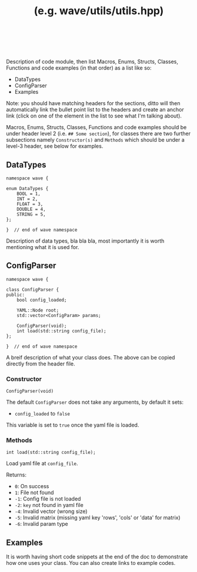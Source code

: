 # <header file path> (e.g. wave/utils/utils.hpp)

Description of code module, then list Macros, Enums, Structs, Classes, Functions and code examples (in that order) as a list like so:

- DataTypes
- ConfigParser
- Examples

Note: you should have matching headers for the sections, ditto will then automatically link the bullet point list to the headers and create an anchor link (click on one of the element in the list to see what I'm talking about).

Macros, Enums, Structs, Classes, Functions and code examples  should be under header level 2 (i.e. `## Some section`), for classes there are two further subsections namely `Constructor(s)` and `Methods` which should be under a level-3 header, see below for examples.


## DataTypes

    namespace wave {

    enum DataTypes {
        BOOL = 1,
        INT = 2,
        FLOAT = 3,
        DOUBLE = 4,
        STRING = 5,
    };

    }  // end of wave namespace

Description of data types, bla bla bla, most importantly it is worth mentioning what it is used for.


## ConfigParser

    namespace wave {

    class ConfigParser {
    public:
        bool config_loaded;

        YAML::Node root;
        std::vector<ConfigParam> params;

        ConfigParser(void);
        int load(std::string config_file);
    };

    }  // end of wave namespace

A breif description of what your class does. The above can be copied directly from the header file.

### Constructor

    ConfigParser(void)

The default `ConfigParser` does not take any arguments, by default it sets:

- `config_loaded` to `false`

This variable is set to `true` once the yaml file is loaded.


### Methods

    int load(std::string config_file);

Load yaml file at `config_file`.

Returns:

- `0`: On success
- `1`: File not found
- `-1`: Config file is not loaded
- `-2`: `key` not found in yaml file
- `-4`: Invalid vector (wrong size)
- `-5`: Invalid matrix (missing yaml key 'rows', 'cols' or 'data' for matrix)
- `-6`: Invalid param type


## Examples

It is worth having short code snippets at the end of the doc to demonstrate how one uses your class. You can also create links to example codes.
